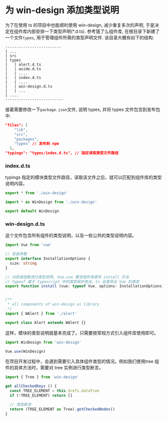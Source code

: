 # 为 win-design 添加类型说明

为了在使用 ts 的项目中也能顺利使用 win-design, 减少重复多次的声明, 于是决定在组件库内部安排一下类型声明(\*.d.ts). 参考饿了么组件库, 在根目录下新建了一个文件`types`, 用于管理组件所需的类型声明文件. 该目录大概有如下的结构:

```
-------------------------
| ...
| src
| types
|   | alert.d.ts
|   | aside.d.ts
|   | ....
|   | index.d.ts
|   | ....
|   | win-design.d.ts
|   | ...
| ....
--------------------------
```

接着需要修改一下`package.json`文件, 说明 types, 并将 types 文件包含到发布包中.

```json
"files": [
    "lib",
    "src",
    "packages",
    "types" // 发布到 npm
  ],
"typings": "types/index.d.ts", // 指定读取类型文件路径
```

### index.d.ts

typings 指定的模块类型文件路径，读取该文件之后，就可以匹配到组件库的类型说明内容。

```ts
export * from './win-design'

import * as WinDesign from './win-design'

export default WinDesign
```

### win-design.d.ts

这个文件包含所有组件的类型说明，以及一些公共的类型说明内容。

```ts
import Vue from 'vue'

// 安装参数
export interface InstallationOptions {
  size: string
}

// 对安装函数进行类型说明, Vue.use 要求组件库提供 install 方法
// typeof 属于 typescript 中的类型保护用法，ts 会推导出 Vue 的类型
export function install (vue: typeof Vue, options: InstallationOptions): void


/**
 * all components of win-design ui library
 */
import { WAlert } from './alert'

export class Alert extends WAlert {}
```

这样，模块的类型说明就基本完成了。只需要按常规方式引入组件库使用即可。

```js
import WinDesign from 'win-design'

Vue.use(WinDesign)
```

在项目开发过程中，会遇到需要引入具体组件类型的情况。例如我们使用tree 组件的具体方法时，需要对 tree 实例进行类型断言。

```js
import { Tree } from 'win-design'

get allCheckedKeys () {
  const TREE_ELEMENT = this.$refs.dataTree
  if (!TREE_ELEMENT) return []

  // 类型断言
  return (TREE_ELEMENT as Tree).getCheckedNodes()
}
```